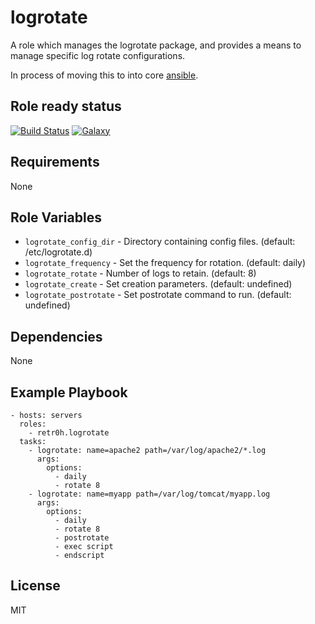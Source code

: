 logrotate
=========

A role which manages the logrotate package, and provides a means to manage specific log rotate configurations.

In process of moving this to into core [ansible](https://github.com/ansible/ansible-modules-extras/pull/54).

Role ready status
-----------------

[![Build Status](http://img.shields.io/travis/retr0h/ansible-logrotate.svg?style=flat-square)](https://travis-ci.org/retr0h/ansible-etcd)
[![Galaxy](http://img.shields.io/badge/galaxy-ansible--logrotate-blue.svg?style=flat-square)](https://galaxy.ansible.com/list#/roles/1131)

Requirements
------------

None

Role Variables
--------------

* `logrotate_config_dir` - Directory containing config files.
                           (default: /etc/logrotate.d)
* `logrotate_frequency` - Set the frequency for rotation. (default: daily)
* `logrotate_rotate` - Number of logs to retain. (default: 8)
* `logrotate_create` - Set creation parameters. (default: undefined)
* `logrotate_postrotate` - Set postrotate command to run. (default: undefined)

Dependencies
------------

None

Example Playbook
----------------

    - hosts: servers
      roles:
        - retr0h.logrotate
      tasks:
        - logrotate: name=apache2 path=/var/log/apache2/*.log
          args:
            options:
              - daily
              - rotate 8
        - logrotate: name=myapp path=/var/log/tomcat/myapp.log
          args:
            options:
              - daily
              - rotate 8
              - postrotate
              - exec script
              - endscript

License
-------

MIT
